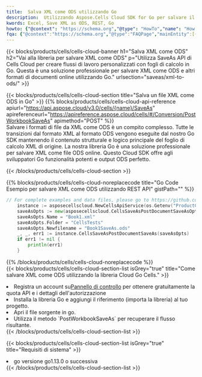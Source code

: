 ```yaml
---
title:  Salva XML come ODS utilizzando Go
description:  Utilizzando Aspose.Cells Cloud SDK for Go per salvare il file in formato XML come file in formato ODS.
kwords: Excel, Save XML as ODS, REST, Go
howto: {"@context": "https://schema.org","@type": "HowTo","name": "How to save XML as ODS using the Cells Cloud Go library.","description": "How to save XML as ODS using the Cells Cloud Go library.","image": {"@type": "ImageObject"},"url": "/go/saveas/xml-to-ods/","step": [{ "@type": "HowToStep","name": "How to save XML as ODS using the Cells Cloud Go library. step 1", "image": {"@type": "ImageObject",},"url": "/go/saveas/xml-to-ods/","text": "Register an account at <a href='https://dashboard.aspose.cloud/'>Dashboard</a> to get free API quota & authorization details",},{ "@type": "HowToStep","name": "How to save XML as ODS using the Cells Cloud Go library. step 1", "image": {"@type": "ImageObject",},"url": "/go/saveas/xml-to-ods/","text": "Install Go library and add the reference (import the library) to your project.",},{ "@type": "HowToStep","name": "How to save XML as ODS using the Cells Cloud Go library. step 1", "image": {"@type": "ImageObject",},"url": "/go/saveas/xml-to-ods/","text": "Open the source file in go.",},{ "@type": "HowToStep","name": "How to save XML as ODS using the Cells Cloud Go library. step 1", "image": {"@type": "ImageObject",},"url": "/go/saveas/xml-to-ods/","text": "Use the `PostWorkbookSaveAs` method to retrieve the resulting stream.",}, ],"supply": {"@type": "HowToSupply","name": "document"},"tool": [{"@type": "HowToTool","name": "Goland, Visual Studio Code, Eclipse"},{"@type": "HowToTool","name": "Aspose Cells"}],"totalTime": "PT6M"}
fqa: {"@context":"https://schema.org","@type":"FAQPage","mainEntity":[{"@type":"Question","name":"Why save file as other formats file in C# using REST API?","acceptedAnswer":{"@type":"Answer","text":"Documents are encoded in many ways, and some files may be incompatible with the software you use. To open and read such files, just save them as appropriate file formats.<br/><ol><li>Install .NET SDK and add the reference (import the library) to your project.</li><li>Open the source file in C# using REST API.</li><li>Call the PostWorkbookSaveAsRequest() method, passing an output filename with required extension.</li><li>Get the result of save as a separate file.</li></ol>"}},{"@type":"Question","name":"What file formats can I save as with your C# library?","acceptedAnswer":{"@type":"Answer","text":"We support a variety of file formats for conversion using .NET library, including XLSX, Excel, xls , PDF, CSV, HTML, Markdown, XML, PNG, JPG, TIFF, Json, TXT and many more."}},{"@type":"Question","name":"What is the maximum allowed file size for conversion using this .NET library?","acceptedAnswer":{"@type":"Answer","text":"There are no file size limits for format conversions using .NET library."}}]}
---
```

{{< blocks/products/cells/cells-cloud-banner h1="Salva XML come ODS" h2="Vai alla libreria per salvare XML come ODS" p="Utilizza SaveAs API di Cells Cloud per creare flussi di lavoro personalizzati con fogli di calcolo in Go. Questa è una soluzione professionale per salvare XML come ODS e altri formati di documenti online utilizzando Go." urlsection="saveas/xml-to-ods/" >}}

{{< blocks/products/cells/cells-cloud-section title="Salva un file XML come ODS in Go" >}}
{{% blocks/products/cells/cells-cloud-api-reference apiurl="https://api.aspose.cloud/v3.0/cells/{name}/SaveAs" apireferenceurl="https://apireference.aspose.cloud/cells/#/Conversion/PostWorkbookSaveAs" apimethod="POST" %}}
<br/>
Salvare i formati di file da XML come ODS è un compito complesso. Tutte le transizioni dal formato XML al formato ODS vengono eseguite dal nostro Go SDK mantenendo il contenuto strutturale e logico principale del foglio di calcolo XML di origine. La nostra libreria Go è una soluzione professionale per salvare XML come file ODS online. Questo Cloud SDK offre agli sviluppatori Go funzionalità potenti e output ODS perfetto.

{{< /blocks/products/cells/cells-cloud-section >}}

{{% blocks/products/cells/cells-cloud-noreplacecode title="Go Code Esempio per salvare XML come ODS utilizzando REST API" gistPath="" %}}
  
```go
// For complete examples and data files, please go to https://github.com/aspose-cells-cloud/aspose-cells-cloud-go/
    instance := asposecellscloud.NewCellsApiService(os.Getenv("ProductClientId"), os.Getenv("ProductClientSecret"))
    saveAsOpts := new(asposecellscloud.CellsSaveAsPostDocumentSaveAsOpts)
    saveAsOpts.Name = "Book1.xml"
    saveAsOpts.Folder = "CellsTests"
    saveAsOpts.Newfilename = "Book1SaveAs.ods"
    _, _, err1 := instance.CellsSaveAsPostDocumentSaveAs(saveAsOpts)
    if err1 != nil {
	    println(err1)
    }
```
  
{{% /blocks/products/cells/cells-cloud-noreplacecode %}}
<br/>
{{< blocks/products/cells/cells-cloud-section-list isGrey="true" title="Come salvare XML come ODS utilizzando la libreria Cloud Go Cells." >}}
<li> Registra un account su<a href="https://dashboard.aspose.cloud/">Pannello di controllo</a> per ottenere gratuitamente la quota API e i dettagli dell'autorizzazione</li>
<li>Installa la libreria Go e aggiungi il riferimento (importa la libreria) al tuo progetto.</li>
<li>Apri il file sorgente in go.</li>
<li>Utilizza il metodo `PostWorkbookSaveAs` per recuperare il flusso risultante.</li>
{{< /blocks/products/cells/cells-cloud-section-list >}}

{{< blocks/products/cells/cells-cloud-section-list isGrey="true" title="Requisiti di sistema" >}}
<li>go versione go1.13.0 o successiva</li>
{{< /blocks/products/cells/cells-cloud-section-list >}}
